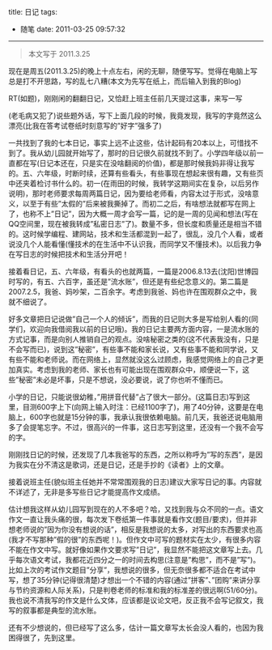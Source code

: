 title: 日记
tags:
  - 随笔
date: 2011-03-25 09:57:32
---

> 本文写于 2011.3.25

现在是周五(2011.3.25)的晚上十点左右，闲的无聊，随便写写。觉得在电脑上写总是打不开思路，写的乱七八糟(本文为先写在纸上，而后输入到我的Blog)

RT(如题)，刚刚闲的翻翻日记，又恰赶上班主任前几天提过这事，来写一写

(老毛病又犯了)说些题外话，写下上面几段的时候，我竟发现，我写的字竟然这么漂亮(比我在答考试卷纸时刻意写的&#8221;好字&#8221;强多了)

一共找到了我的七本日记，事实上远不止这些，估计起码有20本以上，可惜找不到了。我从幼儿园就开始写了，那时的日记很久前就找不到了。小学四年级以前一直都在写(日记本还在，只是实在没啥翻阅的价值)，都是那时候我妈非得让我写的。五、六年级，时断时续，还算有些看头，有些事现在想起来很有趣，又有些页中还夹着检讨书什么的。初一(在雨田的时候，我转学这期间实在复杂，以后另作说明)，那时老师要求每周两篇日记，因为要给老师看，内容太过于形式，没啥意义，以至于有些&#8221;太假的&#8221;后来被我撕掉了。而初二之后，有啥想法就都写在网上了，也称不上&#8221;日记&#8221;，因为大概一周才会写一篇，记的是一周的见闻和想法(写在QQ空间里，现在被我转成&#8221;私密日志&#8221;了)。数量不多，但长度和质量还是相当不错的。这时候学编程、建网站，技术和生活都混到一起了，很乱，没几个人看，或者说没几个人能看懂(懂技术的在生活中不认识我，而同学又不懂技术)。以后我力争在写日志的时候把技术和生活分开吧！

接着看日记，五、六年级，有看头的也就两篇，一篇是2006.8.13去(沈阳)世博园时写的，有五、六百字，虽还是&#8221;流水账&#8221;，但还是有些纪念意义的。第二篇是2007.2.5，我爸、妈吵架，二百余字。考虑到我爸、妈也许在围观群众之中，我就不细说了。

好多文章把日记说做&#8221;自己一个人的倾诉&#8221;，而我的日记则大多是写给别人看的(同学们，欢迎向我借阅我以前的日记哦)。我的日记主要两方面内容，一是流水账的方式记事，而是向别人推销自己的观点。没啥秘密之类的(这不代表我没有，只是不会写而已)，说到这&#8221;秘密&#8221;，有些事不能和家长说，又有些事不能和同学说，又有些不能和老师说。而在网络上，显然就没这么过顾虑，我感觉网络上的自己才更加真实。考虑到我的老师、家长也有可能出现在围观群众中，顺便说一下，这些&#8221;秘密&#8221;未必是坏事，只是不想说，没必要说，说了你也听不懂而已。

小学的日记，只能说很幼稚，&#8221;用拼音代替&#8221;占了很大一部分。(这篇日志)写到这里，目测600字上下(向网上输入时注：已经1100字了)，用了40分钟，这要是在电脑上，600字也就是15分钟的事，我承认我很依赖电脑。前几天，我爸还说电脑用多了会提笔忘字。不过，很高兴的一件事，这日志写到这里，还没有一个我不会写的字。

刚刚找日记的时候，还发现了几本我爸写的东西，之所以称呼为&#8221;写的东西&#8221;，是因为我实在分不清这是歌词，还是日记，还是手抄的《读者》上的文章。

接着说班主任(貌似班主任她并不常常围观我的日志)建议大家写日记的事。内容就不详述了，无非是多写些日记才能提高作文成绩。

估计想我这样从幼儿园写到现在的人不多吧？哈，又找到我与众不同的一点。语文作文一直让我头痛的很，每次发下卷纸第一件事就是看作文(题目/要求)，但并非想老师说的&#8221;因为你没有想说的话&#8221;，相反是我想说的太多，对写出的东西要求也高(我才不写那种&#8221;假的很&#8221;的东西呢！)。但作文中可写的题材实在太少，有很多内容不能在作文中写。就好像如果作文要求写&#8221;日记&#8221;，我显然不能把这文章写上去。几乎每次语文考试，我都花近四分之一的时间去构思(注意是&#8221;构思&#8221;，而不是&#8221;写&#8221;)。比如上次的考试作文题目&#8221;分享&#8221;，我想说的很多，但无奈很多都不适合在考试中写，想了35分钟(记得很清楚)才想出一个不错的内容(通过&#8221;拼客&#8221;、&#8221;团购&#8221;来讲分享与节约资源和人际关系)，只是判卷老师的标准和我的标准差的很远啊(51/60分)。我也说不清我写的作文是什么文体，应该都是议论文吧，反正我不会写记叙文，我写的叙事都是典型的流水账。

还有不少想说的，但已经写了这么多，估计一篇文章写太长会没人看的，也因为我困得很了，先到这里。